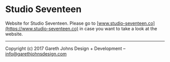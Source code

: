 # Studio Seventeen

Website for Studio Seventeen. Please go to [www.studio-seventeen.co](https://www.studio-seventeen.co) in case you want to take a look at the website.

* * *

Copyright (c) 2017 Gareth Johns Design + Development – info@garethjohnsdesign.com